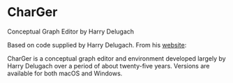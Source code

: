 # CharGer
Conceptual Graph Editor by Harry Delugach

Based on code supplied by Harry Delugach. From his [website](http://www.cs.uah.edu/~delugach/charger.php):


CharGer is a conceptual graph editor and environment developed largely by Harry Delugach over a period of about twenty-five years. Versions are available for both macOS and Windows. 